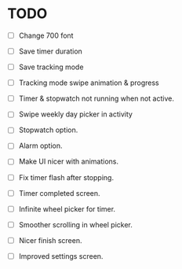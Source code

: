 # TODO

- [ ] Change 700 font
- [ ] Save timer duration
- [ ] Save tracking mode
- [ ] Tracking mode swipe animation & progress
- [ ] Timer & stopwatch not running when not active.

- [ ] Swipe weekly day picker in activity
- [ ] Stopwatch option.
- [ ] Alarm option.
- [ ] Make UI nicer with animations.
- [ ] Fix timer flash after stopping.
- [ ] Timer completed screen.
- [ ] Infinite wheel picker for timer.
- [ ] Smoother scrolling in wheel picker.
- [ ] Nicer finish screen.
- [ ] Improved settings screen.
